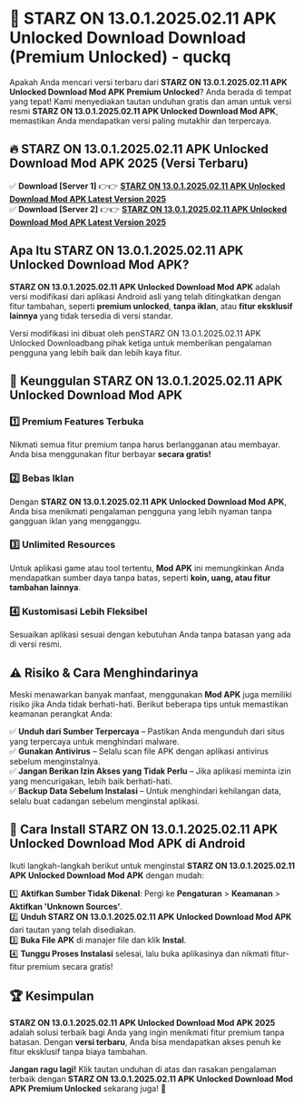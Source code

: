 # 🎯 STARZ ON 13.0.1.2025.02.11 APK Unlocked Download  Download (Premium Unlocked) -  quckq

Apakah Anda mencari versi terbaru dari **STARZ ON 13.0.1.2025.02.11 APK Unlocked Download Mod APK Premium Unlocked**? Anda berada di tempat yang tepat! Kami menyediakan tautan unduhan gratis dan aman untuk versi resmi **STARZ ON 13.0.1.2025.02.11 APK Unlocked Download Mod APK**, memastikan Anda mendapatkan versi paling mutakhir dan terpercaya.

## 🔥 STARZ ON 13.0.1.2025.02.11 APK Unlocked Download Mod APK 2025 (Versi Terbaru)

✅ **Download [Server 1]** 👉👉 [**STARZ ON 13.0.1.2025.02.11 APK Unlocked Download Mod APK Latest Version 2025**](https://momento.my/?title=STARZ_ON_13.0.1.2025.02.11_APK_Unlocked_Download)  
✅ **Download [Server 2]** 👉👉 [**STARZ ON 13.0.1.2025.02.11 APK Unlocked Download Mod APK Latest Version 2025**](https://momento.my/?title=STARZ_ON_13.0.1.2025.02.11_APK_Unlocked_Download)  

## Apa Itu STARZ ON 13.0.1.2025.02.11 APK Unlocked Download Mod APK?

**STARZ ON 13.0.1.2025.02.11 APK Unlocked Download Mod APK** adalah versi modifikasi dari aplikasi Android asli yang telah ditingkatkan dengan fitur tambahan, seperti **premium unlocked**, **tanpa iklan**, atau **fitur eksklusif lainnya** yang tidak tersedia di versi standar.

Versi modifikasi ini dibuat oleh penSTARZ ON 13.0.1.2025.02.11 APK Unlocked Downloadbang pihak ketiga untuk memberikan pengalaman pengguna yang lebih baik dan lebih kaya fitur.

## 🎯 Keunggulan STARZ ON 13.0.1.2025.02.11 APK Unlocked Download Mod APK

### 1️⃣ Premium Features Terbuka
Nikmati semua fitur premium tanpa harus berlangganan atau membayar. Anda bisa menggunakan fitur berbayar **secara gratis!**

### 2️⃣ Bebas Iklan
Dengan **STARZ ON 13.0.1.2025.02.11 APK Unlocked Download Mod APK**, Anda bisa menikmati pengalaman pengguna yang lebih nyaman tanpa gangguan iklan yang mengganggu.

### 3️⃣ Unlimited Resources
Untuk aplikasi game atau tool tertentu, **Mod APK** ini memungkinkan Anda mendapatkan sumber daya tanpa batas, seperti **koin, uang, atau fitur tambahan lainnya**.

### 4️⃣ Kustomisasi Lebih Fleksibel
Sesuaikan aplikasi sesuai dengan kebutuhan Anda tanpa batasan yang ada di versi resmi.

## ⚠️ Risiko & Cara Menghindarinya

Meski menawarkan banyak manfaat, menggunakan **Mod APK** juga memiliki risiko jika Anda tidak berhati-hati. Berikut beberapa tips untuk memastikan keamanan perangkat Anda:

✅ **Unduh dari Sumber Terpercaya** – Pastikan Anda mengunduh dari situs yang terpercaya untuk menghindari malware.  
✅ **Gunakan Antivirus** – Selalu scan file APK dengan aplikasi antivirus sebelum menginstalnya.  
✅ **Jangan Berikan Izin Akses yang Tidak Perlu** – Jika aplikasi meminta izin yang mencurigakan, lebih baik berhati-hati.  
✅ **Backup Data Sebelum Instalasi** – Untuk menghindari kehilangan data, selalu buat cadangan sebelum menginstal aplikasi.

## 📌 Cara Install STARZ ON 13.0.1.2025.02.11 APK Unlocked Download Mod APK di Android

Ikuti langkah-langkah berikut untuk menginstal **STARZ ON 13.0.1.2025.02.11 APK Unlocked Download Mod APK** dengan mudah:

1️⃣ **Aktifkan Sumber Tidak Dikenal**: Pergi ke **Pengaturan** > **Keamanan** > **Aktifkan 'Unknown Sources'**.  
2️⃣ **Unduh STARZ ON 13.0.1.2025.02.11 APK Unlocked Download Mod APK** dari tautan yang telah disediakan.  
3️⃣ **Buka File APK** di manajer file dan klik **Instal**.  
4️⃣ **Tunggu Proses Instalasi** selesai, lalu buka aplikasinya dan nikmati fitur-fitur premium secara gratis!

## 🏆 Kesimpulan

**STARZ ON 13.0.1.2025.02.11 APK Unlocked Download Mod APK 2025** adalah solusi terbaik bagi Anda yang ingin menikmati fitur premium tanpa batasan. Dengan **versi terbaru**, Anda bisa mendapatkan akses penuh ke fitur eksklusif tanpa biaya tambahan.

**Jangan ragu lagi!** Klik tautan unduhan di atas dan rasakan pengalaman terbaik dengan **STARZ ON 13.0.1.2025.02.11 APK Unlocked Download Mod APK Premium Unlocked** sekarang juga! 🚀
